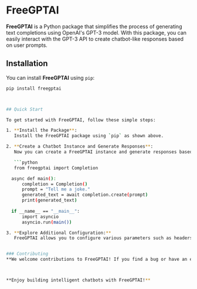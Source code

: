 # FreeGPTAI

**FreeGPTAI** is a Python package that simplifies the process of generating text completions using OpenAI's GPT-3 model. With this package, you can easily interact with the GPT-3 API to create chatbot-like responses based on user prompts.

## Installation

You can install **FreeGPTAI** using `pip`:

```bash
pip install freegptai



## Quick Start

To get started with FreeGPTAI, follow these simple steps:

1. **Install the Package**:
   Install the FreeGPTAI package using `pip` as shown above.

2. **Create a Chatbot Instance and Generate Responses**:
   Now you can create a FreeGPTAI instance and generate responses based on prompts:

   ```python
   from freegptai import Completion

  async def main():
      completion = Completion()
      prompt = "Tell me a joke."
      generated_text = await completion.create(prompt)
      print(generated_text)
  
  if __name__ == "__main__":
      import asyncio
      asyncio.run(main())

3. **Explore Additional Configuration:**
   FreeGPTAI allows you to configure various parameters such as headers and URL. Check the documentation for details on advanced usage.


### Contributing
**We welcome contributions to FreeGPTAI! If you find a bug or have an enhancement in mind, please open an issue or submit a pull request on GitHub.**



**Enjoy building intelligent chatbots with FreeGPTAI!**

